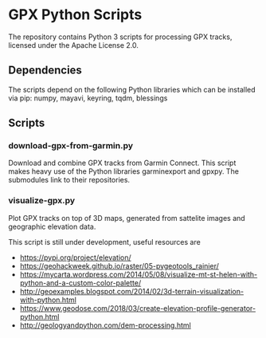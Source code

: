 # GPX Python Scripts
The repository contains Python 3 scripts for processing GPX tracks, licensed under the Apache License 2.0.

## Dependencies

The scripts depend on the following Python libraries which can be installed via pip: numpy, mayavi, keyring, tqdm, blessings

## Scripts

### download-gpx-from-garmin.py

Download and combine GPX tracks from Garmin Connect. This script makes heavy use of the Python libraries garminexport and gpxpy. The submodules link to their repositories.

### visualize-gpx.py

Plot GPX tracks on top of 3D maps, generated from sattelite images and geographic elevation data.

This script is still under development, useful resources are
- https://pypi.org/project/elevation/
- https://geohackweek.github.io/raster/05-pygeotools_rainier/
- https://mycarta.wordpress.com/2014/05/08/visualize-mt-st-helen-with-python-and-a-custom-color-palette/
- http://geoexamples.blogspot.com/2014/02/3d-terrain-visualization-with-python.html
- https://www.geodose.com/2018/03/create-elevation-profile-generator-python.html
- http://geologyandpython.com/dem-processing.html
